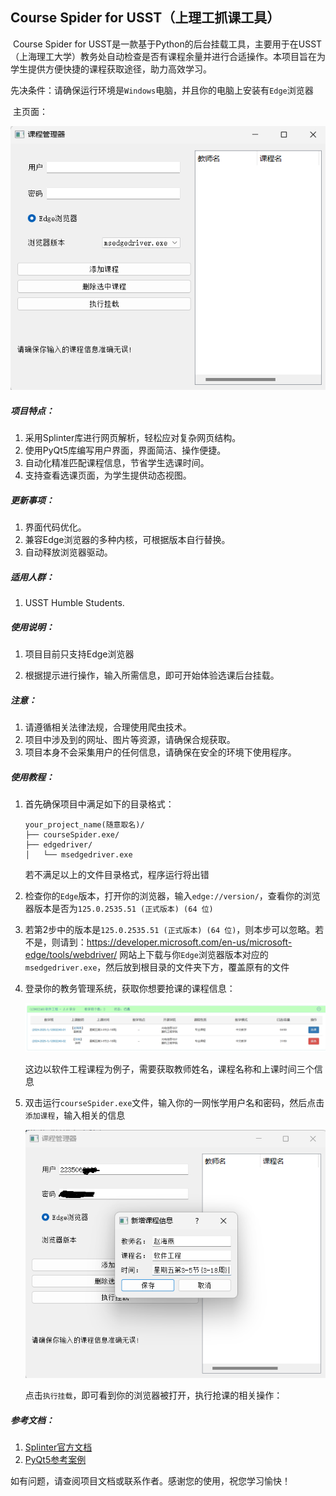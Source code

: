 ## Course Spider for USST（上理工抓课工具）

​	Course Spider for USST是一款基于Python的后台挂载工具，主要用于在USST（上海理工大学）教务处自动检查是否有课程余量并进行合适操作。本项目旨在为学生提供方便快捷的课程获取途径，助力高效学习。

​	先决条件：请确保运行环境是`Windows`电脑，并且你的电脑上安装有`Edge`浏览器

​    主页面：

![image-UI](./Doc/main.png)



##### 项目特点：

1. 采用Splinter库进行网页解析，轻松应对复杂网页结构。
2. 使用PyQt5库编写用户界面，界面简洁、操作便捷。
3. 自动化精准匹配课程信息，节省学生选课时间。
4. 支持查看选课页面，为学生提供动态视图。

##### 更新事项：

1. 界面代码优化。
2. 兼容Edge浏览器的多种内核，可根据版本自行替换。
2. 自动释放浏览器驱动。

##### 适用人群：

1. USST Humble Students.

##### 使用说明：

1. 项目目前只支持Edge浏览器

2. 根据提示进行操作，输入所需信息，即可开始体验选课后台挂载。

##### 注意：

1. 请遵循相关法律法规，合理使用爬虫技术。
2. 项目中涉及到的网址、图片等资源，请确保合规获取。
3. 项目本身不会采集用户的任何信息，请确保在安全的环境下使用程序。

##### 使用教程：

1. 首先确保项目中满足如下的目录格式：

   ```
   your_project_name(随意取名)/
   ├── courseSpider.exe/
   ├── edgedriver/
   │   └── msedgedriver.exe
   ```

   若不满足以上的文件目录格式，程序运行将出错

2. 检查你的`Edge`版本，打开你的浏览器，输入`edge://version/`，查看你的浏览器版本是否为`125.0.2535.51 (正式版本) (64 位)` 

3. 若第2步中的版本是`125.0.2535.51 (正式版本) (64 位)`，则本步可以忽略。若不是，则请到：https://developer.microsoft.com/en-us/microsoft-edge/tools/webdriver/ 网站上下载与你`Edge`浏览器版本对应的`msedgedriver.exe`，然后放到根目录的文件夹下方，覆盖原有的文件

4. 登录你的教务管理系统，获取你想要抢课的课程信息：

   ![image-UI](./Doc/pic1.png)

   这边以软件工程课程为例子，需要获取教师姓名，课程名称和上课时间三个信息

5. 双击运行`courseSpider.exe`文件，输入你的一网怅学用户名和密码，然后点击`添加课程`，输入相关的信息

   ![image-UI](./Doc/pic2.png)

   点击`执行挂载`，即可看到你的浏览器被打开，执行抢课的相关操作：

##### 参考文档：

1. [Splinter官方文档](https://splinter-docs-zh-cn.readthedocs.io/zh/latest/index.html)
2. [PyQt5参考案例](https://zhuanlan.zhihu.com/p/482754031)

如有问题，请查阅项目文档或联系作者。感谢您的使用，祝您学习愉快！
